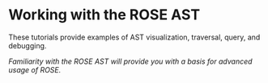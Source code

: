 Working with the ROSE AST
=========================

These tutorials provide examples of AST visualization, traversal, query, and
debugging.

*Familiarity with the ROSE AST will provide you with a basis for advanced usage of ROSE.*